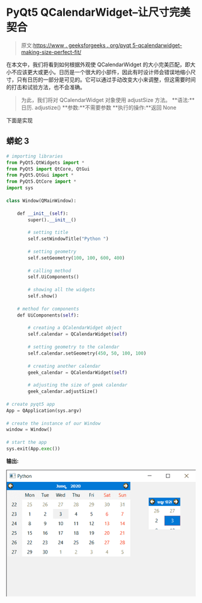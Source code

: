 # PyQt5 QCalendarWidget–让尺寸完美契合

> 原文:[https://www . geeksforgeeks . org/pyqt 5-qcalendarwidget-making-size-perfect-fit/](https://www.geeksforgeeks.org/pyqt5-qcalendarwidget-making-size-perfectly-fit/)

在本文中，我们将看到如何根据外观使 QCalendarWidget 的大小完美匹配，即大小不应该更大或更小。日历是一个很大的小部件，因此有时设计师会错误地缩小尺寸，只有日历的一部分是可见的。它可以通过手动改变大小来调整，但这需要时间的打击和试验方法，也不会准确。

> 为此，我们将对 QCalendarWidget 对象使用 adjustSize 方法。
> **语法:**日历. adjustize()
> **参数:**不需要参数
> **执行的操作:**返回 None

下面是实现

## 蟒蛇 3

```py
# importing libraries
from PyQt5.QtWidgets import *
from PyQt5 import QtCore, QtGui
from PyQt5.QtGui import *
from PyQt5.QtCore import *
import sys

class Window(QMainWindow):

    def __init__(self):
        super().__init__()

        # setting title
        self.setWindowTitle("Python ")

        # setting geometry
        self.setGeometry(100, 100, 600, 400)

        # calling method
        self.UiComponents()

        # showing all the widgets
        self.show()

    # method for components
    def UiComponents(self):

        # creating a QCalendarWidget object
        self.calendar = QCalendarWidget(self)

        # setting geometry to the calendar
        self.calendar.setGeometry(450, 50, 100, 100)

        # creating another calendar
        geek_calendar = QCalendarWidget(self)

        # adjusting the size of geek calendar
        geek_calendar.adjustSize()

# create pyqt5 app
App = QApplication(sys.argv)

# create the instance of our Window
window = Window()

# start the app
sys.exit(App.exec())
```

**输出:**

![](img/b671f2e6a1575676bf52fba8f33ce497.png)